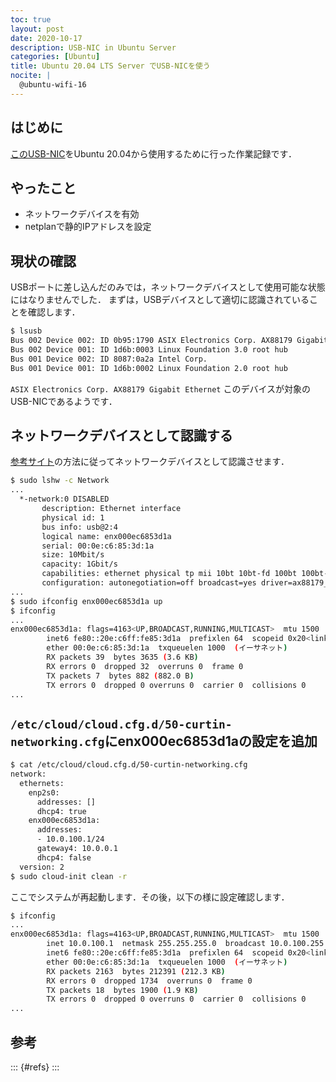 ```yaml
---
toc: true
layout: post
date: 2020-10-17
description: USB-NIC in Ubuntu Server
categories: [Ubuntu]
title: Ubuntu 20.04 LTS Server でUSB-NICを使う
nocite: |
  @ubuntu-wifi-16
---
```


## はじめに
[このUSB-NIC](https://www.amazon.co.jp/gp/product/B0871W1WPJ)をUbuntu 20.04から使用するために行った作業記録です．

## やったこと
* ネットワークデバイスを有効
* netplanで静的IPアドレスを設定

## 現状の確認
USBポートに差し込んだのみでは，ネットワークデバイスとして使用可能な状態にはなりませんでした．
まずは，USBデバイスとして適切に認識されていることを確認します．

```bash
$ lsusb
Bus 002 Device 002: ID 0b95:1790 ASIX Electronics Corp. AX88179 Gigabit Ethernet
Bus 002 Device 001: ID 1d6b:0003 Linux Foundation 3.0 root hub
Bus 001 Device 002: ID 8087:0a2a Intel Corp.
Bus 001 Device 001: ID 1d6b:0002 Linux Foundation 2.0 root hub
```

`ASIX Electronics Corp. AX88179 Gigabit Ethernet` このデバイスが対象のUSB-NICであるようです．

## ネットワークデバイスとして認識する
[参考サイト](https://qiita.com/tackey/items/794ea92e5cb31f9febbc)の方法に従ってネットワークデバイスとして認識させます．

```bash
$ sudo lshw -c Network
...
  *-network:0 DISABLED
       description: Ethernet interface
       physical id: 1
       bus info: usb@2:4
       logical name: enx000ec6853d1a
       serial: 00:0e:c6:85:3d:1a
       size: 10Mbit/s
       capacity: 1Gbit/s
       capabilities: ethernet physical tp mii 10bt 10bt-fd 100bt 100bt-fd 1000bt 1000bt-fd autonegotiation
       configuration: autonegotiation=off broadcast=yes driver=ax88179_178a duplex=half link=no multicast=yes port=MII speed=10Mbit/s
...
$ sudo ifconfig enx000ec6853d1a up
$ ifconfig
...
enx000ec6853d1a: flags=4163<UP,BROADCAST,RUNNING,MULTICAST>  mtu 1500
        inet6 fe80::20e:c6ff:fe85:3d1a  prefixlen 64  scopeid 0x20<link>
        ether 00:0e:c6:85:3d:1a  txqueuelen 1000  (イーサネット)
        RX packets 39  bytes 3635 (3.6 KB)
        RX errors 0  dropped 32  overruns 0  frame 0
        TX packets 7  bytes 882 (882.0 B)
        TX errors 0  dropped 0 overruns 0  carrier 0  collisions 0
...
```

## `/etc/cloud/cloud.cfg.d/50-curtin-networking.cfg`にenx000ec6853d1aの設定を追加

```bash
$ cat /etc/cloud/cloud.cfg.d/50-curtin-networking.cfg
network:
  ethernets:
    enp2s0:
      addresses: []
      dhcp4: true
    enx000ec6853d1a:
      addresses:
      - 10.0.100.1/24
      gateway4: 10.0.0.1
      dhcp4: false
  version: 2
$ sudo cloud-init clean -r
```

ここでシステムが再起動します．その後，以下の様に設定確認します．

```bash
$ ifconfig
...
enx000ec6853d1a: flags=4163<UP,BROADCAST,RUNNING,MULTICAST>  mtu 1500
        inet 10.0.100.1  netmask 255.255.255.0  broadcast 10.0.100.255
        inet6 fe80::20e:c6ff:fe85:3d1a  prefixlen 64  scopeid 0x20<link>
        ether 00:0e:c6:85:3d:1a  txqueuelen 1000  (イーサネット)
        RX packets 2163  bytes 212391 (212.3 KB)
        RX errors 0  dropped 1734  overruns 0  frame 0
        TX packets 18  bytes 1900 (1.9 KB)
        TX errors 0  dropped 0 overruns 0  carrier 0  collisions 0
...
```

## 参考
::: {#refs}
:::